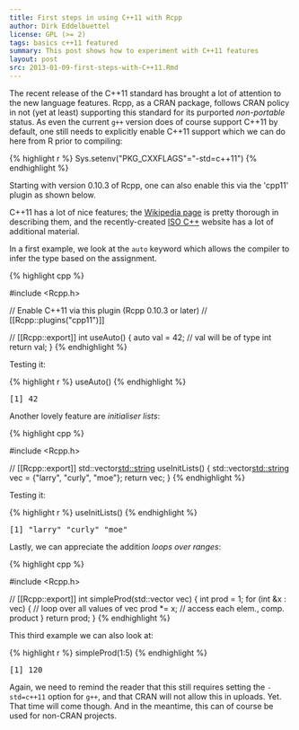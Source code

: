 ```yaml
---
title: First steps in using C++11 with Rcpp
author: Dirk Eddelbuettel
license: GPL (>= 2)
tags: basics c++11 featured
summary: This post shows how to experiment with C++11 features
layout: post
src: 2013-01-09-first-steps-with-C++11.Rmd
---                                                                                                                                                          
```

The recent release of the C++11 standard has brought a lot of
attention to the new language features.  Rcpp, as a CRAN package,
follows CRAN policy in not (yet at least) supporting this standard for its
purported _non-portable_ status. As even the current `g++` version
does of course support C++11 by default, one
still needs to explicitly enable C++11 support which we can do here from R
prior to compiling:


{% highlight r %}
Sys.setenv("PKG_CXXFLAGS"="-std=c++11")
{% endhighlight %}


Starting with version 0.10.3 of Rcpp, one can also enable this via the
'cpp11' plugin as shown below.

C++11 has a lot of nice features; the [Wikipedia
page](http://en.wikipedia.org/wiki/C%2B%2B11) is pretty thorough in
describing them, and the recently-created 
[ISO C++](http://isocpp.org/) website has a lot of additional material.

In a first example, we look at the `auto` keyword which allows the compiler
to infer the type based on the assignment.


{% highlight cpp %}

#include <Rcpp.h>

// Enable C++11 via this plugin (Rcpp 0.10.3 or later)
// [[Rcpp::plugins("cpp11")]]

// [[Rcpp::export]]
int useAuto() {
    auto val = 42;		// val will be of type int
    return val;
}
{% endhighlight %}


Testing it:


{% highlight r %}
useAuto()
{% endhighlight %}



<pre class="output">
[1] 42
</pre>


Another lovely feature are _initialiser lists_:


{% highlight cpp %}

#include <Rcpp.h>

// [[Rcpp::export]]
std::vector<std::string> useInitLists() {
    std::vector<std::string> vec = {"larry", "curly", "moe"};
    return vec;
}
{% endhighlight %}


Testing it:


{% highlight r %}
useInitLists()
{% endhighlight %}



<pre class="output">
[1] &quot;larry&quot; &quot;curly&quot; &quot;moe&quot;  
</pre>


Lastly, we can appreciate the addition _loops over ranges_:


{% highlight cpp %}

#include <Rcpp.h>

// [[Rcpp::export]]
int simpleProd(std::vector<int> vec) {
    int prod = 1;
    for (int &x : vec) {       // loop over all values of vec
       prod *= x;              // access each elem., comp. product
    }
    return prod;
}
{% endhighlight %}


This third example we can also look at:


{% highlight r %}
simpleProd(1:5)
{% endhighlight %}



<pre class="output">
[1] 120
</pre>


Again, we need to remind the reader that this still requires setting the
`-std=c++11` option for `g++`, and that CRAN will not allow this in uploads.
Yet.  That time will come though.  And in the meantime, this can of course be
used for non-CRAN projects.  

